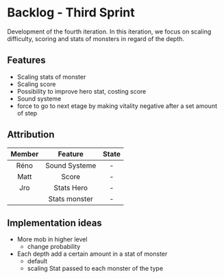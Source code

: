 # Backlog - Third Sprint

Development of the fourth iteration. In this iteration, we focus on scaling difficulty, scoring and stats of monsters 
in regard of the depth.

## Features

- Scaling stats of monster
- Scaling score
- Possibility to improve hero stat, costing score
- Sound systeme
- force to go to next etage by making vitality negative after a set amount of step

## Attribution

|     Member    |             Feature                           | State |
|:-------------:|:---------------------------------------------:|:-----:|
|    Réno       |           Sound Systeme                       |   -   |
|    Matt       |           Score                               |   -   |
|     Jro       |           Stats Hero                          |   -   |
|               |           Stats monster                       |   -   |


## Implementation ideas

- More mob in higher level
    - change probability
- Each depth add a certain amount in a stat of monster
    - default
    - scaling Stat passed to each monster of the type